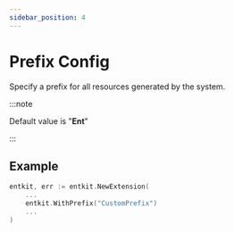 ```yaml
---
sidebar_position: 4
---
```


# Prefix Config

Specify a prefix for all resources generated by the system.

:::note

Default value is "**Ent**"

:::

## Example

```go title="entc.go"
entkit, err := entkit.NewExtension(
	...
    entkit.WithPrefix("CustomPrefix")
	...
)
```